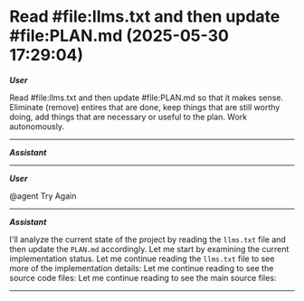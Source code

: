 <!-- Generated by SpecStory -->

# Read #file:llms.txt and then update #file:PLAN.md  (2025-05-30 17:29:04)

_**User**_

Read #file:llms.txt and then update #file:PLAN.md so that it makes sense. Eliminate (remove) entires that are done, keep things that are still worthy doing, add things that are necessary or useful to the plan. Work autonomously. 

---

_**Assistant**_



---

_**User**_

@agent Try Again

---

_**Assistant**_



I'll analyze the current state of the project by reading the `llms.txt` file and then update the `PLAN.md` accordingly. Let me start by examining the current implementation status. Let me continue reading the `llms.txt` file to see more of the implementation details: Let me continue reading to see the source code files: Let me continue reading to see the main source files: 

---

